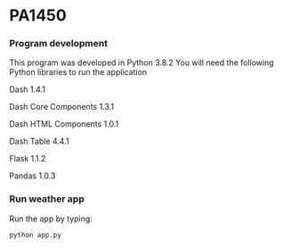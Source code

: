 # PA1450

### Program development

This program was developed in Python 3.8.2
You will need the following Python libraries to run the application

Dash 1.4.1

Dash Core Components 1.3.1

Dash HTML Components 1.0.1

Dash Table 4.4.1

Flask 1.1.2

Pandas 1.0.3

### Run weather app

Run the app by typing:

    python app.py


